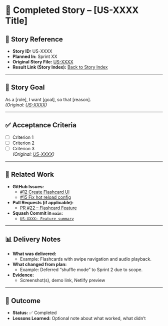 # 📝 Completed Story – [US-XXXX Title]

## 📖 Story Reference
- **Story ID:** US-XXXX  
- **Planned In:** Sprint XX  
- **Original Story File:** [US-XXXX](../../shared/user-stories/US-XXXX.md)  
- **Result Link (Story Index):** [Back to Story Index](../../shared/story-index.md#us-xxxx)

---

## 🎯 Story Goal
As a [role], I want [goal], so that [reason].  
*(Original: [US-XXXX](../../shared/user-stories/US-XXXX.md))*

---

## ✅ Acceptance Criteria
- [ ] Criterion 1  
- [ ] Criterion 2  
- [ ] Criterion 3  
*(Original: [US-XXXX](../../shared/user-stories/US-XXXX.md))*

---

## 🔗 Related Work
- **GitHub Issues:**  
  - [#12 Create Flashcard UI](https://github.com/your/repo/issues/12)  
  - [#15 Fix hot reload config](https://github.com/your/repo/issues/15)  
- **Pull Requests (if applicable):**  
  - [PR #22 – Flashcard Feature](https://github.com/your/repo/pull/22)  
- **Squash Commit in `main`:**  
  - [`US-XXXX: Feature summary`](https://github.com/your/repo/commit/abc123)

---

## 📊 Delivery Notes
- **What was delivered:**  
  - Example: Flashcards with swipe navigation and audio playback.  
- **What changed from plan:**  
  - Example: Deferred “shuffle mode” to Sprint 2 due to scope.  
- **Evidence:**  
  - Screenshot(s), demo link, Netlify preview  

---

## 🏁 Outcome
- **Status:** ✅ Completed  
- **Lessons Learned:** Optional note about what worked, what didn’t  